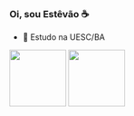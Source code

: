 ### Oi, sou Estêvão ☕


- 🔭 Estudo na UESC/BA
<div>
  <img height="100cm" src="https://github-readme-stats.vercel.app/api?username=ESTEV40&show_icons=true&theme=dark"&include_all_commits=true&count_private=true">
  <img height= "100cm" src="https://github-readme-stats.vercel.app/api/top-langs/?username=ESTEV40&layout=compact&theme=dark">
</div>
